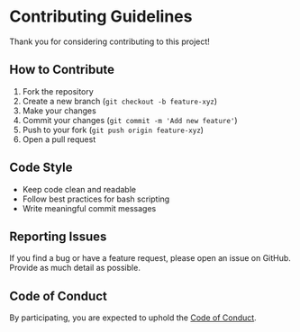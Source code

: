 # Contributing Guidelines

Thank you for considering contributing to this project!

## How to Contribute

1. Fork the repository
2. Create a new branch (`git checkout -b feature-xyz`)
3. Make your changes
4. Commit your changes (`git commit -m 'Add new feature'`)
5. Push to your fork (`git push origin feature-xyz`)
6. Open a pull request

## Code Style

- Keep code clean and readable
- Follow best practices for bash scripting
- Write meaningful commit messages

## Reporting Issues

If you find a bug or have a feature request, please open an issue on GitHub. Provide as much detail as possible.

## Code of Conduct

By participating, you are expected to uphold the [Code of Conduct](CODE_OF_CONDUCT.md).

